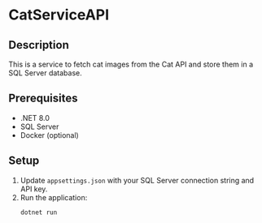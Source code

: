 # CatServiceAPI

## Description
This is a service to fetch cat images from the Cat API and store them in a SQL Server database.

## Prerequisites
- .NET 8.0
- SQL Server
- Docker (optional)

## Setup
1. Update `appsettings.json` with your SQL Server connection string and API key.
2. Run the application:
   ```bash
   dotnet run
